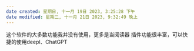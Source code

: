 ```yaml
---
date created: 星期日, 十一月 19日 2023, 3:25:28 下午
date modified: 星期二, 十一月 21日 2023, 9:32:49 晚上
---
```

这个软件的大多数功能我并没有使用，更多是当阅读器
插件功能很丰富，可以快捷的使用deepl、ChatGPT